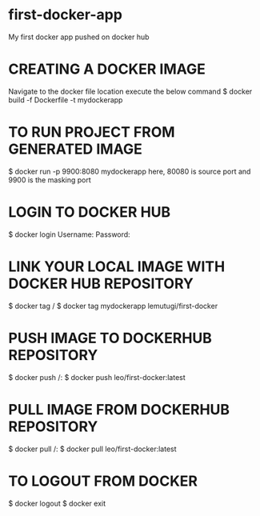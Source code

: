 # first-docker-app
My first docker app pushed on docker hub

# CREATING A DOCKER IMAGE
Navigate to the docker file location
execute the below command
$ docker build -f Dockerfile -t mydockerapp

# TO RUN PROJECT FROM GENERATED IMAGE
$ docker run -p 9900:8080 mydockerapp
here, 80080 is source port and 9900 is the masking port

# LOGIN TO DOCKER HUB
$ docker login
  Username:
  Password:

# LINK YOUR LOCAL IMAGE WITH DOCKER HUB REPOSITORY
$ docker tag <imageName> <username>/<repositoryname>
$ docker tag mydockerapp lemutugi/first-docker

# PUSH IMAGE TO DOCKERHUB REPOSITORY
$ docker push <username>/<repositoryname>:<tagname>
$ docker push leo/first-docker:latest

# PULL IMAGE FROM DOCKERHUB REPOSITORY
$ docker pull <username>/<repositoryname>:<tagname>
$ docker pull leo/first-docker:latest

# TO LOGOUT FROM DOCKER
$ docker logout
$ docker exit
